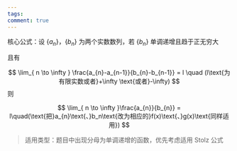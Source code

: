 ```yaml
---
tags: 
comment: true
---
```


核心公式：设 $\{a_{n}\}$，$\{b_{n}\}$ 为两个实数数列，若 $\{b_{n}\}$ 单调递增且趋于正无穷大

且有

$$
\lim_{ n \to \infty } \frac{a_{n}-a_{n-1}}{b_{n}-b_{n-1}} = l \quad (l\text{为有限实数或者}+\infty \text{或者}-\infty) 
$$
则

$$
\lim_{ n \to \infty }\frac{a_{n}}{b_{n}} = l\quad(\text{把}a_{n}\text{、}b_n\text{改为相应的}f(x)\text{、}g(x)\text{同样适用}) 
$$

> 适用类型：题目中出现分母为单调递增的函数，优先考虑适用 Stolz 公式

